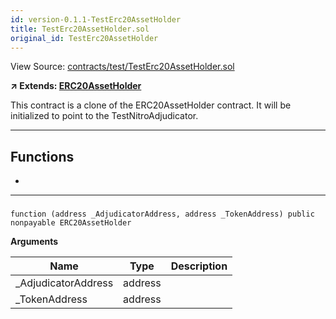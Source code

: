 ```yaml
---
id: version-0.1.1-TestErc20AssetHolder
title: TestErc20AssetHolder.sol
original_id: TestErc20AssetHolder
---
```


View Source: [contracts/test/TestErc20AssetHolder.sol](https://github.com/statechannels/monorepo/tree/master/packages/nitro-protocol/contracts/test/TestErc20AssetHolder.sol)

**↗ Extends: [ERC20AssetHolder](ERC20AssetHolder.md)**

This contract is a clone of the ERC20AssetHolder contract. It will be initialized to point to the TestNitroAdjudicator.

---

## Functions

- [](#)

---

### 

```solidity
function (address _AdjudicatorAddress, address _TokenAddress) public nonpayable ERC20AssetHolder 
```

**Arguments**

| Name        | Type           | Description  |
| ------------- |------------- | -----|
| _AdjudicatorAddress | address |  | 
| _TokenAddress | address |  | 

